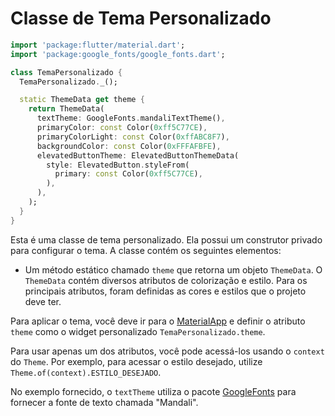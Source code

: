 # Classe de Tema Personalizado

```dart
import 'package:flutter/material.dart';
import 'package:google_fonts/google_fonts.dart';

class TemaPersonalizado {
  TemaPersonalizado._();

  static ThemeData get theme {
    return ThemeData(
      textTheme: GoogleFonts.mandaliTextTheme(),
      primaryColor: const Color(0xff5C77CE),
      primaryColorLight: const Color(0xffABC8F7),
      backgroundColor: const Color(0xFFFAFBFE),
      elevatedButtonTheme: ElevatedButtonThemeData(
        style: ElevatedButton.styleFrom(
          primary: const Color(0xff5C77CE),
        ),
      ),
    );
  }
}
```

Esta é uma classe de tema personalizado. Ela possui um construtor privado para configurar o tema. A classe contém os seguintes elementos:

- Um método estático chamado `theme` que retorna um objeto `ThemeData`. O `ThemeData` contém diversos atributos de colorização e estilo. Para os principais atributos, foram definidas as cores e estilos que o projeto deve ter.

Para aplicar o tema, você deve ir para o [MaterialApp](../Principais/MateralApp.md) e definir o atributo `theme` como o widget personalizado `TemaPersonalizado.theme`.

Para usar apenas um dos atributos, você pode acessá-los usando o `context` do `Theme`. Por exemplo, para acessar o estilo desejado, utilize `Theme.of(context).ESTILO_DESEJADO`.

No exemplo fornecido, o `textTheme` utiliza o pacote [GoogleFonts](../../Dependencias/Packages/google_fonts.md) para fornecer a fonte de texto chamada "Mandali".
